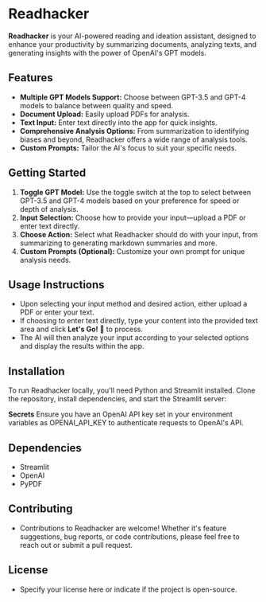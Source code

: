 # Readhacker

**Readhacker** is your AI-powered reading and ideation assistant, designed to enhance your productivity by summarizing documents, analyzing texts, and generating insights with the power of OpenAI's GPT models.

## Features

- **Multiple GPT Models Support:** Choose between GPT-3.5 and GPT-4 models to balance between quality and speed.
- **Document Upload:** Easily upload PDFs for analysis.
- **Text Input:** Enter text directly into the app for quick insights.
- **Comprehensive Analysis Options:** From summarization to identifying biases and beyond, Readhacker offers a wide range of analysis tools.
- **Custom Prompts:** Tailor the AI's focus to suit your specific needs.

## Getting Started

1. **Toggle GPT Model:** Use the toggle switch at the top to select between GPT-3.5 and GPT-4 models based on your preference for speed or depth of analysis.
2. **Input Selection:** Choose how to provide your input—upload a PDF or enter text directly.
3. **Choose Action:** Select what Readhacker should do with your input, from summarizing to generating markdown summaries and more.
4. **Custom Prompts (Optional):** Customize your own prompt for unique analysis needs.

## Usage Instructions

- Upon selecting your input method and desired action, either upload a PDF or enter your text.
- If choosing to enter text directly, type your content into the provided text area and click **Let's Go! :rocket:** to process.
- The AI will then analyze your input according to your selected options and display the results within the app.

## Installation

To run Readhacker locally, you'll need Python and Streamlit installed. Clone the repository, install dependencies, and start the Streamlit server:

**Secrets** Ensure you have an OpenAI API key set in your environment variables as OPENAI_API_KEY to authenticate requests to OpenAI's API.

## Dependencies
- Streamlit
- OpenAI
- PyPDF

## Contributing
- Contributions to Readhacker are welcome! Whether it's feature suggestions, bug reports, or code contributions, please feel free to reach out or submit a pull request.

## License
- Specify your license here or indicate if the project is open-source.
